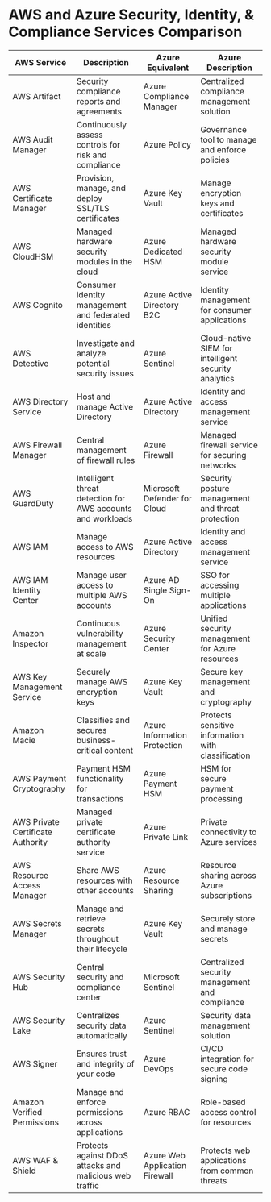 # AWS and Azure Security, Identity, & Compliance Services Comparison

| **AWS Service**                          | **Description**                                              | **Azure Equivalent**                     | **Azure Description**                                  |
|------------------------------------------|--------------------------------------------------------------|------------------------------------------|------------------------------------------------------|
| AWS Artifact                             | Security compliance reports and agreements                   | Azure Compliance Manager                 | Centralized compliance management solution            |
| AWS Audit Manager                        | Continuously assess controls for risk and compliance         | Azure Policy                             | Governance tool to manage and enforce policies       |
| AWS Certificate Manager                  | Provision, manage, and deploy SSL/TLS certificates           | Azure Key Vault                          | Manage encryption keys and certificates               |
| AWS CloudHSM                            | Managed hardware security modules in the cloud               | Azure Dedicated HSM                       | Managed hardware security module service              |
| AWS Cognito                             | Consumer identity management and federated identities        | Azure Active Directory B2C              | Identity management for consumer applications         |
| AWS Detective                            | Investigate and analyze potential security issues            | Azure Sentinel                           | Cloud-native SIEM for intelligent security analytics  |
| AWS Directory Service                    | Host and manage Active Directory                              | Azure Active Directory                   | Identity and access management service                |
| AWS Firewall Manager                     | Central management of firewall rules                          | Azure Firewall                           | Managed firewall service for securing networks        |
| AWS GuardDuty                            | Intelligent threat detection for AWS accounts and workloads   | Microsoft Defender for Cloud            | Security posture management and threat protection     |
| AWS IAM                                  | Manage access to AWS resources                                | Azure Active Directory                   | Identity and access management service                |
| AWS IAM Identity Center                  | Manage user access to multiple AWS accounts                   | Azure AD Single Sign-On                 | SSO for accessing multiple applications                |
| Amazon Inspector                         | Continuous vulnerability management at scale                  | Azure Security Center                    | Unified security management for Azure resources       |
| AWS Key Management Service               | Securely manage AWS encryption keys                           | Azure Key Vault                          | Secure key management and cryptography                |
| Amazon Macie                             | Classifies and secures business-critical content              | Azure Information Protection              | Protects sensitive information with classification    |
| AWS Payment Cryptography                 | Payment HSM functionality for transactions                    | Azure Payment HSM                        | HSM for secure payment processing                     |
| AWS Private Certificate Authority         | Managed private certificate authority service                 | Azure Private Link                       | Private connectivity to Azure services                 |
| AWS Resource Access Manager              | Share AWS resources with other accounts                       | Azure Resource Sharing                   | Resource sharing across Azure subscriptions            |
| AWS Secrets Manager                      | Manage and retrieve secrets throughout their lifecycle        | Azure Key Vault                          | Securely store and manage secrets                     |
| AWS Security Hub                         | Central security and compliance center                        | Microsoft Sentinel                      | Centralized security management and compliance        |
| AWS Security Lake                        | Centralizes security data automatically                       | Azure Sentinel                           | Security data management solution                     |
| AWS Signer                              | Ensures trust and integrity of your code                      | Azure DevOps                             | CI/CD integration for secure code signing             |
| Amazon Verified Permissions               | Manage and enforce permissions across applications            | Azure RBAC                               | Role-based access control for resources               |
| AWS WAF & Shield                        | Protects against DDoS attacks and malicious web traffic      | Azure Web Application Firewall           | Protects web applications from common threats        |
